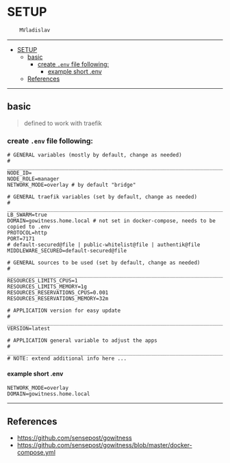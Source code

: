 # SETUP

```sh
    MVladislav
```

---

- [SETUP](#setup)
  - [basic](#basic)
    - [create `.env` file following:](#create-env-file-following)
      - [example short .env](#example-short-env)
  - [References](#references)

---

## basic

> defined to work with traefik

### create `.env` file following:

```env
# GENERAL variables (mostly by default, change as needed)
# ______________________________________________________________________________
NODE_ID=
NODE_ROLE=manager
NETWORK_MODE=overlay # by default "bridge"

# GENERAL traefik variables (set by default, change as needed)
# ______________________________________________________________________________
LB_SWARM=true
DOMAIN=gowitness.home.local # not set in docker-compose, needs to be copied to .env
PROTOCOL=http
PORT=7171
# default-secured@file | public-whitelist@file | authentik@file
MIDDLEWARE_SECURED=default-secured@file

# GENERAL sources to be used (set by default, change as needed)
# ______________________________________________________________________________
RESOURCES_LIMITS_CPUS=1
RESOURCES_LIMITS_MEMORY=1g
RESOURCES_RESERVATIONS_CPUS=0.001
RESOURCES_RESERVATIONS_MEMORY=32m

# APPLICATION version for easy update
# ______________________________________________________________________________
VERSION=latest

# APPLICATION general variable to adjust the apps
# ______________________________________________________________________________
# NOTE: extend additional info here ...
```

#### example short .env

```env
NETWORK_MODE=overlay
DOMAIN=gowitness.home.local
```

---

## References

- <https://github.com/sensepost/gowitness>
- <https://github.com/sensepost/gowitness/blob/master/docker-compose.yml>
